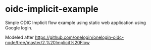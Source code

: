 # oidc-implicit-example

Simple ODIC Implicit flow example using static web application using Google login.

Modeled after https://github.com/onelogin/onelogin-oidc-node/tree/master/2.%20Implicit%20Flow
